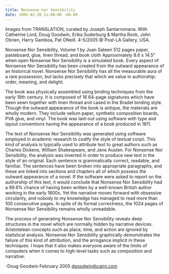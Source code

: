 ```yaml
---
title: Nonsense nor Sensibility
date: 2005-02-20 11:08:00 -08:00
---
```


Images from TRANSLATION, curated by Joseph Santarromana. With Catherine Lord, Doug Goodwin, Erika Suderburg & Martha Ronk, John Obrien, Harry Gamboa, Pat ONeill. 4-5/2005 @ Post-LA Gallery, USA.

Nonsense Nor Sensibility,  Volume 1
by Juan Sateen
512 pages
paper, pasteboard, glue, linen thread, and book cloth
Approximately 8.6 x 14.5" when open
Nonsense Nor Sensibility is a simulated book. Every aspect of Nonsense Nor Sensibility has been created from the outward appearance of an historical novel. Nonsense Nor Sensibility has all the measurable aura of a rare possession, but lacks precisely that which we value in authorship: order, meaning, and delight.

The book was physically assembled using binding techniques from the early 19th century. It is composed of 16 64-page signatures which have been sewn together with linen thread and cased in the Bradel binding style. Though the outward appearance of the book is antique, the materials are wholly modern. They include vellum paper, synthetic composition boards, PVA glue, and vinyl. The book was laid-out using software with type and layout conventions having the appearance of a book produced in 1811.

The text of Nonsense Nor Sensibility was generated using software employed in academic research to codify the style of textual corpii. This kind of analysis is typically used to attribute text to great authors such as Charles Dickens, William Shakespeare, and Jane Austen. For Nonsense Nor Sensibility, the analysis was inverted in order to produce new text in the style of an original. Each sentence is grammatically correct, readable, and familiar. The sentences have been broken into appropriate paragraphs, and these are linked into sections and chapters all of which possess the outward appearance of a novel. If the software were asked to report on the authorship of this text, it would conclude that Nonsense Nor Sensibility had a 99.9% chance of having been written by a well-known British author working in the early 1800s. Yet the narrative moves forward with obsessive circularity, and nobody to my knowledge has managed to read more than 100 consecutive pages. In spite of its formal correctness, the 1024 pages of Nonsense Nor Sensibility remains wholly unreadable.

The process of generating Nonsense Nor Sensibility reveals deep structures in the novel which are normally hidden by narrative devices. Aristotelean concepts such as place, time, and action are ignored by statistical analysis. Nonsense Nor Sensibility graphically demonstrates the failure of this kind of attribution, and the arrogance implicit in these techniques. I hope that it also makes everyone aware of the limits of computers when it comes to high-level tasks such as composition and narrative.

-Doug Goodwin
February 2005
dgoodwin@cairn.com